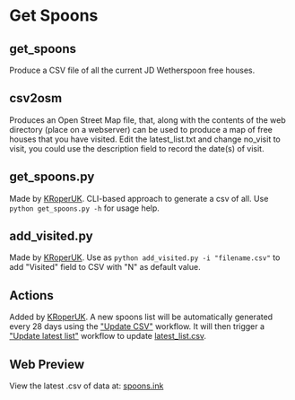 # Get Spoons

## get_spoons

Produce a CSV file of all the current JD Wetherspoon free houses.

## csv2osm

Produces an Open Street Map file, that, along with the contents of the web directory (place on a webserver) can be used to produce a map of free houses that you have visited.  Edit the latest_list.txt and change no_visit to visit, you could use the description field to record the date(s) of visit.

## get_spoons.py

Made by [KRoperUK](https://github.com/KRoperUK). CLI-based approach to generate a csv of all. Use ```python get_spoons.py -h``` for usage help.

## add_visited.py

Made by [KRoperUK](https://github.com/KRoperUK). Use as ```python add_visited.py -i "filename.csv"``` to add "Visited" field to CSV with "N" as default value.

## Actions

Added by [KRoperUK](https://github.com/KRoperUK). A new spoons list will be automatically generated every 28 days using the ["Update CSV"](./.github/workflows/update.yml) workflow. It will then trigger a ["Update latest list"](./.github/workflows/latest_csv.yml) workflow to update [latest_list.csv](./latest_list.csv).

## Web Preview

View the latest .csv of data at: [spoons.ink](https://spoons.ink)
